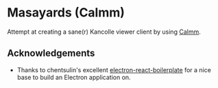 
# Masayards (Calmm)

Attempt at creating a sane(r) Kancolle viewer client by using [Calmm](https://github.com/calmm-js/documentation).

## Acknowledgements

 * Thanks to chentsulin's excellent [electron-react-boilerplate](https://github.com/chentsulin/electron-react-boilerplate) for a nice base to build an Electron application on.
